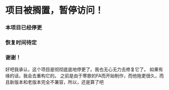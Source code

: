 # 项目被搁置，暂停访问！
### 本项目已经停更
### 恢复时间待定
### 谢谢！

好吧我承认，这个项目是彻彻底底地停更了。我也无心无力去修复它了。
如果有缘的话，我会去重构它的。
之前是由于寒歌的FA而开始制作，而他拖更很久，而且新版本和老版本完全不兼容，所以，还是算了吧
